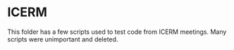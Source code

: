 # ICERM

This folder has a few scripts used to test code from ICERM meetings.
Many scripts were unimportant and deleted.
